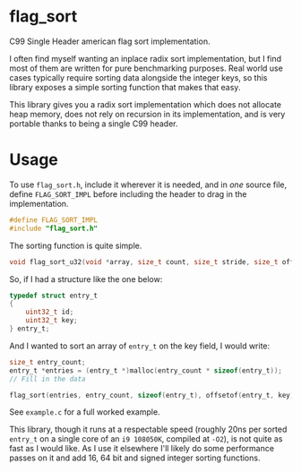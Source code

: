 # flag_sort

C99 Single Header american flag sort implementation.

I often find myself wanting an inplace radix sort implementation, but I find most of them
are written for pure benchmarking purposes. Real world use cases typically require sorting
data alongside the integer keys, so this library exposes a simple sorting function that
makes that easy.

This library gives you a radix sort implementation which does not allocate heap memory,
does not rely on recursion in its implementation, and is very portable thanks to being
a single C99 header.


# Usage

To use `flag_sort.h`, include it wherever it is needed, and in _one_ source file, define
`FLAG_SORT_IMPL` before including the header to drag in the implementation.

```c
#define FLAG_SORT_IMPL
#include "flag_sort.h"
```

The sorting function is quite simple.

```c
void flag_sort_u32(void *array, size_t count, size_t stride, size_t offset);
```

So, if I had a structure like the one below:

```c
typedef struct entry_t
{
    uint32_t id;
    uint32_t key;
} entry_t;
```

And I wanted to sort an array of `entry_t` on the key field, I would write:

```c
size_t entry_count;
entry_t *entries = (entry_t *)malloc(entry_count * sizeof(entry_t));
// Fill in the data

flag_sort(entries, entry_count, sizeof(entry_t), offsetof(entry_t, key));
```

See `example.c` for a full worked example.

This library, though it runs at a respectable speed (roughly 20ns per sorted `entry_t` on a 
single core of an `i9 108050K`, compiled at `-O2`), is not quite as fast as I would like.
As I use it elsewhere I'll likely do some performance passes on it and add 16, 64 bit and
signed integer sorting functions.